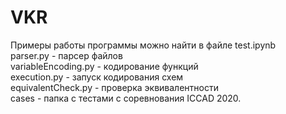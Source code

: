 # VKR
Примеры работы программы можно найти в файле test.ipynb  
parser.py - парсер файлов  
variableEncoding.py - кодирование функций  
execution.py - запуск кодирования схем  
equivalentCheck.py - проверка эквивалентности  
cases - папка с тестами с соревнования ICCAD 2020.
